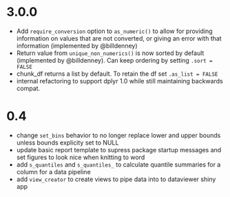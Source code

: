 # 3.0.0

* Add `require_conversion` option to `as_numeric()` to allow for providing
  information on values that are not converted, or giving an error with that
  information (implemented by @billdenney)
* Return value from `unique_non_numerics()` is now sorted by default (implemented by
  @billdenney). Can keep ordering by setting `.sort = FALSE`
* chunk_df returns a list by default. To retain the df set `.as_list = FALSE`
* internal refactoring to support dplyr 1.0 while still maintaining backwards compat.

# 0.4

* change `set_bins` behavior to no longer replace lower and upper bounds unless
  bounds explicity set to NULL
* update basic report template to supress package startup messages and set
  figures to look nice when knitting to word
* add `s_quantiles` and `s_quantiles_` to calculate quantile summaries for a
  column for a data pipeline
* add `view_creator` to create views to pipe data into to dataviewer shiny app
